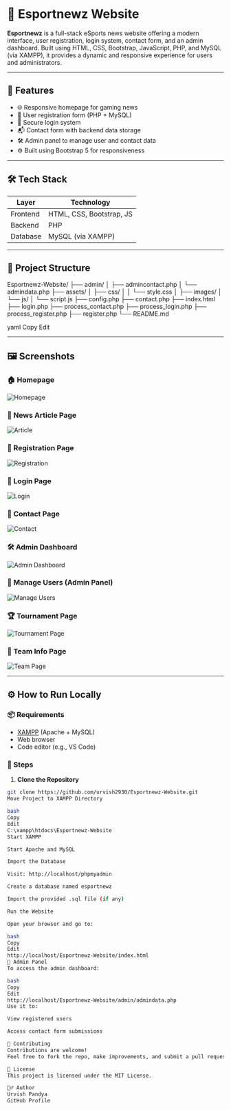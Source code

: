 # 📰 Esportnewz Website

**Esportnewz** is a full-stack eSports news website offering a modern interface, user registration, login system, contact form, and an admin dashboard. Built using HTML, CSS, Bootstrap, JavaScript, PHP, and MySQL (via XAMPP), it provides a dynamic and responsive experience for users and administrators.

---

## 🚀 Features

- 🌐 Responsive homepage for gaming news
- 🧾 User registration form (PHP + MySQL)
- 🔐 Secure login system
- 📬 Contact form with backend data storage
- 🛠️ Admin panel to manage user and contact data
- ⚙️ Built using Bootstrap 5 for responsiveness

---

## 🛠️ Tech Stack

| Layer         | Technology               |
|---------------|--------------------------|
| Frontend      | HTML, CSS, Bootstrap, JS |
| Backend       | PHP                      |
| Database      | MySQL (via XAMPP)        |

---

## 📁 Project Structure

Esportnewz-Website/
├── admin/
│ ├── admincontact.php
│ └── admindata.php
├── assets/
│ ├── css/
│ │ └── style.css
│ ├── images/
│ └── js/
│ └── script.js
├── config.php
├── contact.php
├── index.html
├── login.php
├── process_contact.php
├── process_login.php
├── process_register.php
├── register.php
└── README.md

yaml
Copy
Edit

---

## 🖼️ Screenshots

### 🏠 Homepage  
![Homepage](https://raw.githubusercontent.com/urvish2930/Esportnewz-Website/master/assets/indexpage.png)

### 📃 News Article Page  
![Article](https://raw.githubusercontent.com/urvish2930/Esportnewz-Website/master/assets/news%20article.png)

### 📝 Registration Page  
![Registration](https://raw.githubusercontent.com/urvish2930/Esportnewz-Website/master/assets/register%20page.png)

### 🔐 Login Page  
![Login](https://raw.githubusercontent.com/urvish2930/Esportnewz-Website/master/assets/login%20page.png)

### 📩 Contact Page  
![Contact](https://raw.githubusercontent.com/urvish2930/Esportnewz-Website/master/assets/contact%20us.png)

### 🛠️ Admin Dashboard  
![Admin Dashboard](https://raw.githubusercontent.com/urvish2930/Esportnewz-Website/master/assets/admin%20main%20page.png)

### 👥 Manage Users (Admin Panel)  
![Manage Users](https://raw.githubusercontent.com/urvish2930/Esportnewz-Website/master/assets/manage%20user(admin).png)

### 🏆 Tournament Page  
![Tournament Page](https://raw.githubusercontent.com/urvish2930/Esportnewz-Website/master/assets/tournament%20main%20page.png)

### 👤 Team Info Page  
![Team Page](https://raw.githubusercontent.com/urvish2930/Esportnewz-Website/master/assets/team%20info.png)

---

## ⚙️ How to Run Locally

### 📦 Requirements

- [XAMPP](https://www.apachefriends.org/) (Apache + MySQL)
- Web browser
- Code editor (e.g., VS Code)

### 🧪 Steps

1. **Clone the Repository**

```bash
git clone https://github.com/urvish2930/Esportnewz-Website.git
Move Project to XAMPP Directory

bash
Copy
Edit
C:\xampp\htdocs\Esportnewz-Website
Start XAMPP

Start Apache and MySQL

Import the Database

Visit: http://localhost/phpmyadmin

Create a database named esportnewz

Import the provided .sql file (if any)

Run the Website

Open your browser and go to:

bash
Copy
Edit
http://localhost/Esportnewz-Website/index.html
🔐 Admin Panel
To access the admin dashboard:

bash
Copy
Edit
http://localhost/Esportnewz-Website/admin/admindata.php
Use it to:

View registered users

Access contact form submissions

🤝 Contributing
Contributions are welcome!
Feel free to fork the repo, make improvements, and submit a pull request.

📄 License
This project is licensed under the MIT License.

🙋‍♂️ Author
Urvish Pandya
GitHub Profile
